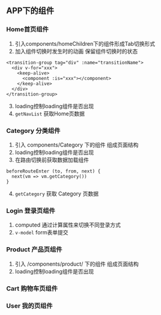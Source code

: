 ## APP下的组件
### Home首页组件
  1. 引入components/homeChildren下的组件形成Tab切换形式
  2. 加入组件切换时发生时的动画 保留组件切换时的状态
  ```
  <transition-group tag="div" :name="transitionName">
    <div v-for="xxx">
      <keep-alive>
        <component :is="xxx"></component>
      </keep-alive>
    </div>
  </transition-group>
  ```
  3. loading控制loading组件是否出现
  4. `getNavList` 获取Home页数据
### Category 分类组件
  1. 引入 components/Category 下的组件 组成页面结构
  2. loading控制loading组件是否出现 
  3. 在路由切换前获取数据加载组件
  ```
  beforeRouteEnter (to, from, next) {
    next(vm => vm.getCategory())
  }
  ```
  4. `getCategory` 获取 Category 页数据
### Login 登录页组件
  1. computed 通过计算属性来切换不同登录方式
  2. `v-model` form表单提交
### Product 产品页组件
  1. 引入 /components/product/ 下的组件 组成页面结构
  2. loading控制loading组件是否出现
### Cart 购物车页组件

### User 我的页组件

